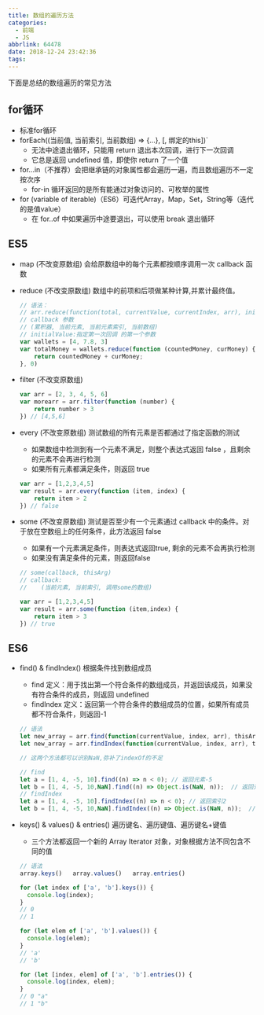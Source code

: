 ```yaml
---
title: 数组的遍历方法
categories:
  - 前端
  - JS
abbrlink: 64478
date: 2018-12-24 23:42:36
tags:
---
```


下面是总结的数组遍历的常见方法

<!-- more -->

## for循环

- 标准for循环
- forEach((当前值, 当前索引, 当前数组) => {…}, [, 绑定的this])`
  - 无法中途退出循环，只能用 return 退出本次回调，进行下一次回调
  - 它总是返回 undefined 值，即使你 return 了一个值
- for…in（不推荐）会把继承链的对象属性都会遍历一遍，而且数组遍历不一定按次序
  - for-in 循环返回的是所有能通过对象访问的、可枚举的属性
- for (variable of iterable)（ES6）可迭代Array，Map，Set，String等（迭代的是值value）
  - 在 for..of 中如果遍历中途要退出，可以使用 break 退出循环

## ES5

- map (不改变原数组) 会给原数组中的每个元素都按顺序调用一次 callback 函数

- reduce (不改变原数组) 数组中的前项和后项做某种计算,并累计最终值。

  ```js
  // 语法：
  // arr.reduce(function(total, currentValue, currentIndex, arr), initialValue)
  // callback 参数
  // (累积器, 当前元素, 当前元素索引, 当前数组)
  // initialValue:指定第一次回调 的第一个参数
  var wallets = [4, 7.8, 3]
  var totalMoney = wallets.reduce(function (countedMoney, curMoney) {
      return countedMoney + curMoney;
  }, 0)
  ```

- filter (不改变原数组)

  ```js
  var arr = [2, 3, 4, 5, 6]
  var morearr = arr.filter(function (number) {
      return number > 3
  }) // [4,5,6]
  ```

- every (不改变原数组) 测试数组的所有元素是否都通过了指定函数的测试

  - 如果数组中检测到有一个元素不满足，则整个表达式返回 false ，且剩余的元素不会再进行检测
  - 如果所有元素都满足条件，则返回 true

  ```js
  var arr = [1,2,3,4,5]
  var result = arr.every(function (item, index) {
      return item > 2
  }) // false
  ```

- some (不改变原数组) 测试是否至少有一个元素通过 callback 中的条件。对于放在空数组上的任何条件，此方法返回 false

  - 如果有一个元素满足条件，则表达式返回true, 剩余的元素不会再执行检测
  - 如果没有满足条件的元素，则返回false

  ```js
  // some(callback, thisArg)
  // callback:
  //    (当前元素, 当前索引, 调用some的数组)
  
  var arr = [1,2,3,4,5]
  var result = arr.some(function (item,index) {
      return item > 3
  }) // true
  ```

## ES6

- find() & findIndex() 根据条件找到数组成员

  - find 定义：用于找出第一个符合条件的数组成员，并返回该成员，如果没有符合条件的成员，则返回 undefined
  - findIndex 定义：返回第一个符合条件的数组成员的位置，如果所有成员都不符合条件，则返回-1

  ```js
  // 语法
  let new_array = arr.find(function(currentValue, index, arr), thisArg)
  let new_array = arr.findIndex(function(currentValue, index, arr), thisArg)
  
  // 这两个方法都可以识别NaN,弥补了indexOf的不足
  
  // find
  let a = [1, 4, -5, 10].find((n) => n < 0); // 返回元素-5
  let b = [1, 4, -5, 10,NaN].find((n) => Object.is(NaN, n));  // 返回元素NaN
  // findIndex
  let a = [1, 4, -5, 10].findIndex((n) => n < 0); // 返回索引2
  let b = [1, 4, -5, 10,NaN].findIndex((n) => Object.is(NaN, n));  // 返回索引4
  ```

- keys() & values() & entries() 遍历键名、遍历键值、遍历键名+键值

  - 三个方法都返回一个新的 Array Iterator 对象，对象根据方法不同包含不同的值

  ```js
  // 语法
  array.keys()   array.values()   array.entries()
  
  for (let index of ['a', 'b'].keys()) {
    console.log(index);
  }
  // 0
  // 1
  
  for (let elem of ['a', 'b'].values()) {
    console.log(elem);
  }
  // 'a'
  // 'b'
  
  for (let [index, elem] of ['a', 'b'].entries()) {
    console.log(index, elem);
  }
  // 0 "a"
  // 1 "b"
  ```